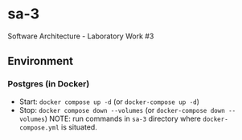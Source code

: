 # sa-3

Software Architecture - Laboratory Work #3

## Environment

### Postgres (in Docker)
- Start: `docker compose up -d` (or `docker-compose up -d`)
- Stop: `docker compose down --volumes` (or `docker-compose down --volumes`)
NOTE: run commands in `sa-3` directory where `docker-compose.yml` is situated.

